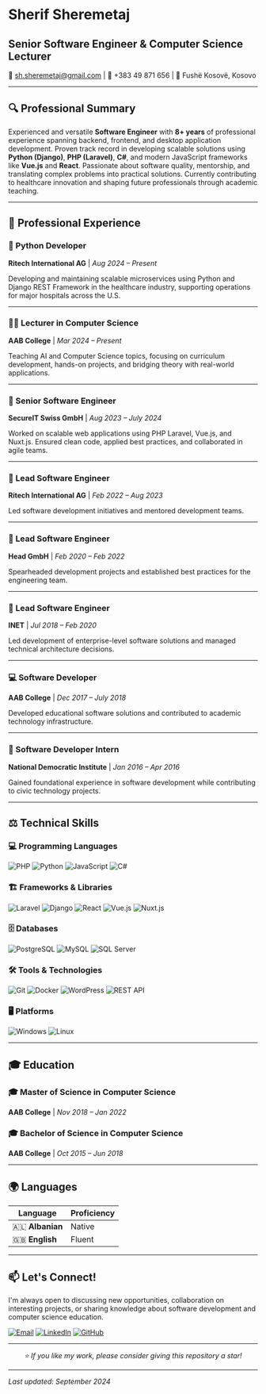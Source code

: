 # Sherif Sheremetaj
## Senior Software Engineer & Computer Science Lecturer

📧 [sh.sheremetaj@gmail.com](mailto:sh.sheremetaj@gmail.com) | 📱 +383 49 871 656 | 📍 Fushë Kosovë, Kosovo

---

## 🔍 Professional Summary

Experienced and versatile **Software Engineer** with **8+ years** of professional experience spanning backend, frontend, and desktop application development. Proven track record in developing scalable solutions using **Python (Django)**, **PHP (Laravel)**, **C#**, and modern JavaScript frameworks like **Vue.js** and **React**. Passionate about software quality, mentorship, and translating complex problems into practical solutions. Currently contributing to healthcare innovation and shaping future professionals through academic teaching.

---

## 💼 Professional Experience

### 🐍 Python Developer
**Ritech International AG** | *Aug 2024 – Present*

Developing and maintaining scalable microservices using Python and Django REST Framework in the healthcare industry, supporting operations for major hospitals across the U.S.

---

### 👨‍🏫 Lecturer in Computer Science  
**AAB College** | *Mar 2024 – Present*

Teaching AI and Computer Science topics, focusing on curriculum development, hands-on projects, and bridging theory with real-world applications.

---

### 🚀 Senior Software Engineer
**SecureIT Swiss GmbH** | *Aug 2023 – July 2024*

Worked on scalable web applications using PHP Laravel, Vue.js, and Nuxt.js. Ensured clean code, applied best practices, and collaborated in agile teams.

---

### 🔧 Lead Software Engineer
**Ritech International AG** | *Feb 2022 – Aug 2023*

Led software development initiatives and mentored development teams.

---

### 🔧 Lead Software Engineer
**Head GmbH** | *Feb 2020 – Feb 2022*

Spearheaded development projects and established best practices for the engineering team.

---

### 🔧 Lead Software Engineer  
**INET** | *Jul 2018 – Feb 2020*

Led development of enterprise-level software solutions and managed technical architecture decisions.

---

### 💻 Software Developer
**AAB College** | *Dec 2017 – July 2018*

Developed educational software solutions and contributed to academic technology infrastructure.

---

### 🎯 Software Developer Intern
**National Democratic Institute** | *Jan 2016 – Apr 2016*

Gained foundational experience in software development while contributing to civic technology projects.

---

## ⚖️ Technical Skills

### 💻 Programming Languages
![PHP](https://img.shields.io/badge/-PHP-777BB4?style=flat-square&logo=php&logoColor=white)
![Python](https://img.shields.io/badge/-Python-3776AB?style=flat-square&logo=python&logoColor=white)
![JavaScript](https://img.shields.io/badge/-JavaScript-F7DF1E?style=flat-square&logo=javascript&logoColor=black)
![C#](https://img.shields.io/badge/-C%23-239120?style=flat-square&logo=c-sharp&logoColor=white)

### 🏗️ Frameworks & Libraries
![Laravel](https://img.shields.io/badge/-Laravel-FF2D20?style=flat-square&logo=laravel&logoColor=white)
![Django](https://img.shields.io/badge/-Django-092E20?style=flat-square&logo=django&logoColor=white)
![React](https://img.shields.io/badge/-React-61DAFB?style=flat-square&logo=react&logoColor=black)
![Vue.js](https://img.shields.io/badge/-Vue.js-4FC08D?style=flat-square&logo=vue.js&logoColor=white)
![Nuxt.js](https://img.shields.io/badge/-Nuxt.js-00DC82?style=flat-square&logo=nuxt.js&logoColor=white)

### 🗄️ Databases
![PostgreSQL](https://img.shields.io/badge/-PostgreSQL-336791?style=flat-square&logo=postgresql&logoColor=white)
![MySQL](https://img.shields.io/badge/-MySQL-4479A1?style=flat-square&logo=mysql&logoColor=white)
![SQL Server](https://img.shields.io/badge/-SQL%20Server-CC2927?style=flat-square&logo=microsoft-sql-server&logoColor=white)

### 🛠️ Tools & Technologies
![Git](https://img.shields.io/badge/-Git-F05032?style=flat-square&logo=git&logoColor=white)
![Docker](https://img.shields.io/badge/-Docker-2496ED?style=flat-square&logo=docker&logoColor=white)
![WordPress](https://img.shields.io/badge/-WordPress-21759B?style=flat-square&logo=wordpress&logoColor=white)
![REST API](https://img.shields.io/badge/-REST%20API-FF6B35?style=flat-square&logo=api&logoColor=white)

### 🖥️ Platforms
![Windows](https://img.shields.io/badge/-Windows-0078D6?style=flat-square&logo=windows&logoColor=white)
![Linux](https://img.shields.io/badge/-Linux-FCC624?style=flat-square&logo=linux&logoColor=black)

---

## 🎓 Education

### 🎓 Master of Science in Computer Science
**AAB College** | *Nov 2018 – Jan 2022*

### 🎓 Bachelor of Science in Computer Science  
**AAB College** | *Oct 2015 – Jun 2018*

---

## 🌍 Languages

| Language | Proficiency |
|----------|-------------|
| 🇦🇱 **Albanian** | Native |
| 🇬🇧 **English** | Fluent |

---

## 📫 Let's Connect!

I'm always open to discussing new opportunities, collaboration on interesting projects, or sharing knowledge about software development and computer science education.

[![Email](https://img.shields.io/badge/-Email-D14836?style=for-the-badge&logo=gmail&logoColor=white)](mailto:sh.sheremetaj@gmail.com)
[![LinkedIn](https://img.shields.io/badge/-LinkedIn-0077B5?style=for-the-badge&logo=linkedin&logoColor=white)](https://linkedin.com/in/sherifsheremetaj)
[![GitHub](https://img.shields.io/badge/-GitHub-181717?style=for-the-badge&logo=github&logoColor=white)](https://github.com/sherifsheremetaj)

---

<div align="center">
  <i>⭐ If you like my work, please consider giving this repository a star!</i>
</div>

---

*Last updated: September 2024*

